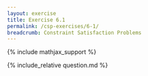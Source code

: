 ```yaml
---
layout: exercise
title: Exercise 6.1
permalink: /csp-exercises/6-1/
breadcrumb: Constraint Satisfaction Problems
---
```


{% include mathjax_support %}

<div><i class="arrow-up" data-chapter="csp-exercises" data-exercise="ex_1" data-rating="0"></i></div>
{% include_relative question.md %}
